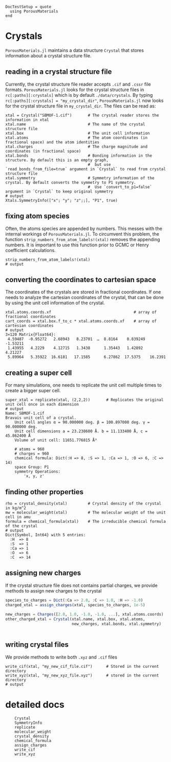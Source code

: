 ```@meta
DocTestSetup = quote
  using PorousMaterials
end
```

# Crystals

`PorousMaterials.jl` maintains a data structure `Crystal` that stores information about a crystal structure file.

## reading in a crystal structure file

Currently, the crystal structure file reader accepts `.cif` and `.cssr` file formats. `PorousMaterials.jl` looks for the crystal structure files in `rc[:paths][:crystals]` which is by default `./data/crystals`. By typing `rc[:paths][:crystals] = "my_crystal_dir"`, `PorousMaterials.jl` now looks for the crystal structure file in `my_crystal_dir`.
The files can be read as:

```jldoctest crystal; output=false
xtal = Crystal("SBMOF-1.cif")       # The crystal reader stores the information in xtal
xtal.name                           # The name of the crystal structure file
xtal.box                            # The unit cell information
xtal.atoms                          # The atom coordinates (in fractional space) and the atom identities
xtal.charges                        # The charge magnitude and coordinates (in fractional space)
xtal.bonds                          # Bonding information in the structure. By default this is an empty graph,
                                    #  but use `read_bonds_from_file=true` argument in `Crystal` to read from crystal structure file
xtal.symmetry                       # Symmetry information of the crystal. By default converts the symmetry to P1 symmetry.
                                    #  Use `convert_to_p1=false` argument in `Crystal` to keep original symmetry
# output
Xtals.SymmetryInfo(["x"; "y"; "z";;], "P1", true)
```

## fixing atom species

Often, the atoms species are appended by numbers. This messes with the internal workings of `PorousMaterials.jl`.
To circumvent this problem, the function `strip_numbers_from_atom_labels!(xtal)` removes the appending numbers.
It is important to use this function prior to GCMC or Henry coefficient calculations.

```jldoctest crystal; output=false
strip_numbers_from_atom_labels!(xtal)
# output

```

## converting the coordinates to cartesian space

The coordinates of the crystals are stored in fractional coordinates. If one needs to analyze the cartesian coordinates of the crystal,
that can be done by using the unit cell information of the crystal.

```jldoctest crystal
xtal.atoms.coords.xf                                    # array of fractional coordinates
cart_coords = xtal.box.f_to_c * xtal.atoms.coords.xf    # array of cartesian coordinates
# output
3×120 Matrix{Float64}:
 4.59487  -0.95272   2.68943   8.23701  …  8.8164    0.839249  -1.53211
 1.43955   4.2229    4.12715   1.3438      1.35443   1.42892    4.21227
 5.89964   5.35922  16.6181   17.1585      6.27862  17.5375    16.2391
```

## creating a super cell

For many simulations, one needs to replicate the unit cell multiple times to create a bigger super cell.

```jldoctest crystal
super_xtal = replicate(xtal, (2,2,2))       # Replicates the original unit cell once in each dimension
# output
Name: SBMOF-1.cif
Bravais unit cell of a crystal.
	Unit cell angles α = 90.000000 deg. β = 100.897000 deg. γ = 90.000000 deg.
	Unit cell dimensions a = 23.238600 Å. b = 11.133400 Å, c = 45.862400 Å
	Volume of unit cell: 11651.776815 Å³

	# atoms = 960
	# charges = 960
	chemical formula: Dict(:H => 8, :S => 1, :Ca => 1, :O => 6, :C => 14)
	space Group: P1
	symmetry Operations:
		'x, y, z'
```

## finding other properties

```jldoctest crystal; output=false
rho = crystal_density(xtal)         # Crystal density of the crystal in kg/m^2
mw = molecular_weight(xtal)         # The molecular weight of the unit cell in amu
formula = chemical_formula(xtal)    # The irreducible chemical formula of the crystal
# output
Dict{Symbol, Int64} with 5 entries:
  :H  => 8
  :S  => 1
  :Ca => 1
  :O  => 6
  :C  => 14
```

## assigning new charges

If the crystal structure file does not contains partial charges, we provide methods to assign new charges to the crystal

```julia
species_to_charges = Dict(:Ca => 2.0, :C => 1.0, :H => -1.0)                # This method assigns a static charge to atom species
charged_xtal = assign_charges(xtal, species_to_charges, 1e-5)                # This function creates a new charged `Crystal` object.
                                                                            #   The function checks for charge neutrality with a tolerance of 1e-5
new_charges = Charges([2.0, 1.0, -1.0, -1.0, ...], xtal.atoms.coords)
other_charged_xtal = Crystal(xtal.name, xtal.box, xtal.atoms,               # Here we create a new `Charges` object using an array of new charges.
                             new_charges, xtal.bonds, xtal.symmetry)        #   The number of charges in the array has to be equal to the number of atoms
                                                                            #   and finally a new `Crystal` object is manually created
```

## writing crystal files

We provide methods to write both `.xyz` and `.cif` files

```jldoctest crystal; output=false
write_cif(xtal, "my_new_cif_file.cif")      # Stored in the current directory
write_xyz(xtal, "my_new_xyz_file.xyz")      # stored in the current directory
# output

```


# detailed docs

```@docs
    Crystal
    SymmetryInfo
    replicate
    molecular_weight
    crystal_density
    chemical_formula
    assign_charges
    write_cif
    write_xyz
```
